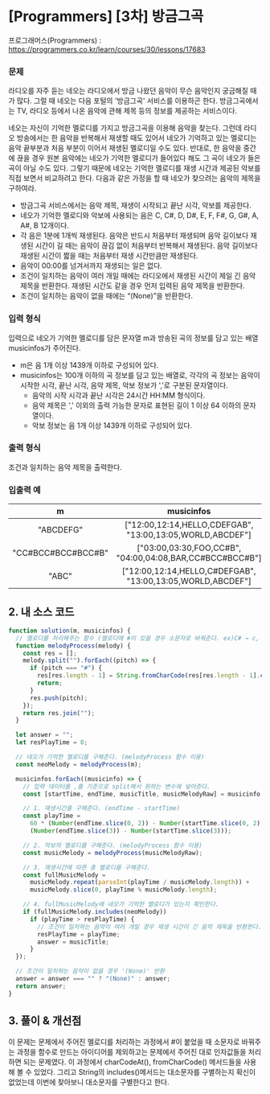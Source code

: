 # [Programmers] [3차] 방금그곡

프로그래머스(Programmers) : https://programmers.co.kr/learn/courses/30/lessons/17683

### 문제

라디오를 자주 듣는 네오는 라디오에서 방금 나왔던 음악이 무슨 음악인지 궁금해질 때가 많다. 그럴 때 네오는 다음 포털의 '방금그곡' 서비스를 이용하곤 한다. 방금그곡에서는 TV, 라디오 등에서 나온 음악에 관해 제목 등의 정보를 제공하는 서비스이다.

네오는 자신이 기억한 멜로디를 가지고 방금그곡을 이용해 음악을 찾는다. 그런데 라디오 방송에서는 한 음악을 반복해서 재생할 때도 있어서 네오가 기억하고 있는 멜로디는 음악 끝부분과 처음 부분이 이어서 재생된 멜로디일 수도 있다. 반대로, 한 음악을 중간에 끊을 경우 원본 음악에는 네오가 기억한 멜로디가 들어있다 해도 그 곡이 네오가 들은 곡이 아닐 수도 있다. 그렇기 때문에 네오는 기억한 멜로디를 재생 시간과 제공된 악보를 직접 보면서 비교하려고 한다. 다음과 같은 가정을 할 때 네오가 찾으려는 음악의 제목을 구하여라.

- 방금그곡 서비스에서는 음악 제목, 재생이 시작되고 끝난 시각, 악보를 제공한다.
- 네오가 기억한 멜로디와 악보에 사용되는 음은 C, C#, D, D#, E, F, F#, G, G#, A, A#, B 12개이다.
- 각 음은 1분에 1개씩 재생된다. 음악은 반드시 처음부터 재생되며 음악 길이보다 재생된 시간이 길 때는 음악이 끊김 없이 처음부터 반복해서 재생된다. 음악 길이보다 재생된 시간이 짧을 때는 처음부터 재생 시간만큼만 재생된다.
- 음악이 00:00를 넘겨서까지 재생되는 일은 없다.
- 조건이 일치하는 음악이 여러 개일 때에는 라디오에서 재생된 시간이 제일 긴 음악 제목을 반환한다. 재생된 시간도 같을 경우 먼저 입력된 음악 제목을 반환한다.
- 조건이 일치하는 음악이 없을 때에는 “(None)”을 반환한다.

### 입력 형식

입력으로 네오가 기억한 멜로디를 담은 문자열 m과 방송된 곡의 정보를 담고 있는 배열 musicinfos가 주어진다.

- m은 음 1개 이상 1439개 이하로 구성되어 있다.
- musicinfos는 100개 이하의 곡 정보를 담고 있는 배열로, 각각의 곡 정보는 음악이 시작한 시각, 끝난 시각, 음악 제목, 악보 정보가 ','로 구분된 문자열이다.
  - 음악의 시작 시각과 끝난 시각은 24시간 HH:MM 형식이다.
  - 음악 제목은 ',' 이외의 출력 가능한 문자로 표현된 길이 1 이상 64 이하의 문자열이다.
  - 악보 정보는 음 1개 이상 1439개 이하로 구성되어 있다.

### 출력 형식

조건과 일치하는 음악 제목을 출력한다.

### 입출력 예

|         m          |                         musicinfos                         | answer  |
| :----------------: | :--------------------------------------------------------: | :-----: |
|     "ABCDEFG"      | ["12:00,12:14,HELLO,CDEFGAB", "13:00,13:05,WORLD,ABCDEF"]  | "HELLO" |
| "CC#BCC#BCC#BCC#B" |  ["03:00,03:30,FOO,CC#B", "04:00,04:08,BAR,CC#BCC#BCC#B"]  |  "FOO"  |
|       "ABC"        | ["12:00,12:14,HELLO,C#DEFGAB", "13:00,13:05,WORLD,ABCDEF"] | "WORLD" |

## 2. 내 소스 코드

```javascript
function solution(m, musicinfos) {
  // 멜로디를 처리해주는 함수 (멜로디에 #이 있을 경우 소문자로 바꿔준다. ex)C# → c, D# → d)
  function melodyProcess(melody) {
    const res = [];
    melody.split("").forEach((pitch) => {
      if (pitch === "#") {
        res[res.length - 1] = String.fromCharCode(res[res.length - 1].charCodeAt() + 32);
        return;
      }
      res.push(pitch);
    });
    return res.join("");
  }

  let answer = "";
  let resPlayTime = 0;

  // 네오가 기억한 멜로디를 구해준다. (melodyProcess 함수 이용)
  const neoMelody = melodyProcess(m);

  musicinfos.forEach((musicinfo) => {
    // 입력 데이터를 ,를 기준으로 split해서 원하는 변수에 넣어준다.
    const [startTime, endTime, musicTitle, musicMelodyRaw] = musicinfo.split(",");

    // 1. 재생시간을 구해준다. (endTime - startTime)
    const playTime =
      60 * (Number(endTime.slice(0, 2)) - Number(startTime.slice(0, 2))) +
      (Number(endTime.slice(3)) - Number(startTime.slice(3)));

    // 2. 악보의 멜로디를 구해준다. (melodyProcess 함수 이용)
    const musicMelody = melodyProcess(musicMelodyRaw);

    // 3. 재생시간에 따른 총 멜로디를 구해준다.
    const fullMusicMelody =
      musicMelody.repeat(parseInt(playTime / musicMelody.length)) +
      musicMelody.slice(0, playTime % musicMelody.length);

    // 4. fullMusicMelody에 네오가 기억한 멜로디가 있는지 확인한다.
    if (fullMusicMelody.includes(neoMelody))
      if (playTime > resPlayTime) {
        // 조건이 일치하는 음악이 여러 개일 경우 재생 시간이 긴 음악 제목을 반환한다.
        resPlayTime = playTime;
        answer = musicTitle;
      }
  });

  // 조건이 일치하는 음악이 없을 경우 '(None)' 반환
  answer = answer === "" ? "(None)" : answer;
  return answer;
}
```

## 3. 풀이 & 개선점

이 문제는 문제에서 주어진 멜로디를 처리하는 과정에서 #이 붙었을 때 소문자로 바꿔주는 과정을 함수로 만드는 아이디어를 제외하고는 문제에서 주어진 대로 인자값들을 처리하면 되는 문제였다. 이 과정에서 charCodeAt(), fromCharCode() 메서드들을 사용해 볼 수 있었다.
그리고 String의 includes()메서드는 대소문자를 구별하는지 확신이 없었는데 이번에 찾아보니 대소문자를 구별한다고 한다.
